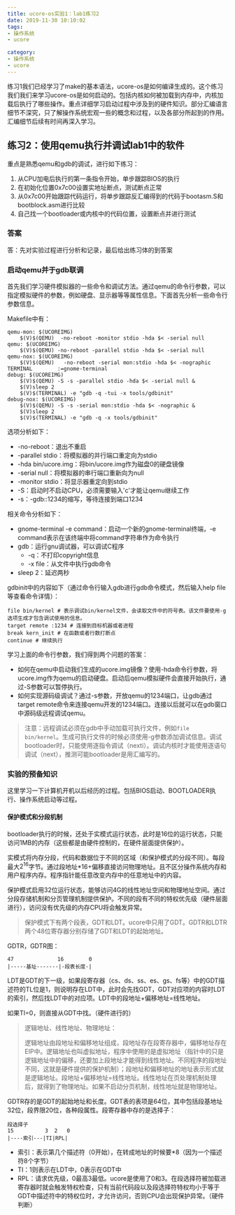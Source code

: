 ```yaml
---
title: ucore-os实验1：lab1练习2
date: 2019-11-30 10:10:02
tags:
- 操作系统
- ucore

category:
- 操作系统
- ucore
---
```

练习1我们已经学习了make的基本语法，ucore-os是如何编译生成的。这个练习我们我们来学习ucore-os是如何启动的。包括内核如何被加载到内存中，内核加载后执行了哪些操作。重点详细学习启动过程中涉及到的硬件知识。部分汇编语言细节不深究，只了解操作系统宏观一些的概念和过程，以及各部分所起到的作用。汇编细节后续有时间再深入学习。

## 练习2：使用qemu执行并调试lab1中的软件
重点是熟悉qemu和gdb的调试，进行如下练习：
1. 从CPU加电后执行的第一条指令开始，单步跟踪BIOS的执行
2. 在初始化位置0x7c00设置实地址断点，测试断点正常
3. 从0x7c00开始跟踪代码运行，将单步跟踪反汇编得到的代码于bootasm.S和bootblock.asm进行比较
4. 自己找一个bootloader或内核中的代码位置，设置断点并进行测试

### 答案
答：先对实验过程进行分析和记录，最后给出练习体的到答案

### 启动qemu并于gdb联调
首先我们学习硬件模拟器的一些命令和调试方法。通过qemu的命令行参数，可以指定模拟硬件的参数，例如硬盘、显示器等等属性信息。下面首先分析一些命令行参数信息。

Makefile中有：
```shell
qemu-mon: $(UCOREIMG)
	$(V)$(QEMU)  -no-reboot -monitor stdio -hda $< -serial null
qemu: $(UCOREIMG)
	$(V)$(QEMU) -no-reboot -parallel stdio -hda $< -serial null
qemu-nox: $(UCOREIMG)
	$(V)$(QEMU)   -no-reboot -serial mon:stdio -hda $< -nographic
TERMINAL        :=gnome-terminal
debug: $(UCOREIMG)
	$(V)$(QEMU) -S -s -parallel stdio -hda $< -serial null &
	$(V)sleep 2
	$(V)$(TERMINAL) -e "gdb -q -tui -x tools/gdbinit"
debug-nox: $(UCOREIMG)
	$(V)$(QEMU) -S -s -serial mon:stdio -hda $< -nographic &
	$(V)sleep 2
	$(V)$(TERMINAL) -e "gdb -q -x tools/gdbinit"
```
选项分析如下：
* -no-reboot：退出不重启
* -parallel stdio：将模拟器的并行端口重定向为stdio
* -hda bin/ucore.img：将bin/ucore.img作为磁盘0的硬盘镜像
* -serial null：将模拟器的串行端口重新向为null
* -monitor stdio：将显示器重定向到stdio
* -S：启动时不启动CPU，必须需要输入'c'才能让qemu继续工作
* -s：-gdb::1234的缩写，等待连接到端口1234

相关命令分析如下：
* gnome-terminal -e command：启动一个新的gnome-terminal终端，-e command表示在该终端中将command字符串作为命令执行
* gdb：运行gnu调试器，可以调试C程序
  * -q：不打印copyright信息
  * -x file：从文件中执行gdb命令
* sleep 2：延迟两秒

gdbinit中的内容如下（通过命令行输入gdb进行gdb命令模式，然后输入help file等查看命令详情）：
```shell
file bin/kernel # 表示调试bin/kernel文件，会读取文件中的符号表。该文件要使用-g选项生成才包含调试使用的信息。
target remote :1234 # 连接到目标机器或者进程
break kern_init # 在函数或者行数打断点
continue # 继续执行
```

学习上面的命令行参数，我们得到两个问题的答案：
* 如何在qemu中启动我们生成的ucore.img镜像？使用-hda命令行参数，将ucore.img作为qemu的启动硬盘。启动后qemu模拟硬件会直接开始执行，通过-S参数可以暂停执行。
* 如何实现源码级调试？通过-s参数，开放qemu的1234端口，让gdb通过target remote命令来连接qemu开发的1234端口。连接以后就可以在gdb窗口中源码级远程调试qemu。
  
> 注意：远程调试必须在gdb中手动加载可执行文件，例如`file bin/kernel`。生成可执行文件的时候必须使用-g参数添加调试信息。调试bootloader时，只能使用逐指令调试（nexti）。调试内核时才能使用逐语句调试（next），推测可能bootloader是用汇编写的。


### 实验的预备知识
这里学习一下计算机开机以后经历的过程。包括BIOS启动、BOOTLOADER执行、操作系统启动等过程。


#### 保护模式和分段机制
bootloader执行的时候，还处于实模式运行状态，此时是16位的运行状态，只能访问1MB的内存（这些都是由硬件控制的，在硬件层面提供保护）。

实模式将内存分段，代码和数据位于不同的区域（和保护模式的分段不同）。每段最大$2^{16}$字节。通过段地址*16+偏移直接访问物理地址。且不区分操作系统内存和用户程序内存。程序指针能任意改变内存中的任意地址中的内容。

保护模式启用32位运行状态，能够访问4G的线性地址空间和物理地址空间。通过分段存储机制和分页管理机制提供保护。不同的段有不同的特权优先级（硬件层面进行），访问没有优先级的内存CPU将会触发异常。

> 保护模式下有两个段表，GDT和LDT。ucore中只用了GDT。GDTR和LDTR两个48位寄存器分别存储了GDT和LDT的起始地址。

GDTR，GDTR图：
```
47              16        0
|-----基址-------|-段表长度-|
```
LDT是GDT的下一级，如果段寄存器（cs、ds、ss、es、gs、fs等）中的GDT描述符的TL位是1，则说明存在LDT中，此时会先找GDT，GDT对应项的内容时LDT的索引，然后找LDT中的对应项。LDT中的段地址+偏移地址=线性地址。

如果TI=0，则直接从GDT中找。（硬件进行的）
> 逻辑地址、线性地址、物理地址：
>
> 逻辑地址由段地址和偏移地址组成，段地址存在段寄存器中，偏移地址存在EIP中。逻辑地址也叫虚拟地址，程序中使用的是虚拟地址（指针中的只是逻辑地址中的偏移，还要加上段地址才能得到线性地址。不同程序的段地址不同，这就是硬件提供的保护机制）；段地址和偏移地址的地址表示形式就是逻辑地址。段地址+偏移地址=线性地址。线性地址在页处理机制处理后，就得到了物理地址。如果不启动分页机制，线性地址就是物理地址。

GDTR存的是GDT的起始地址和长度。GDT表的表项是64位，其中包括段基地址32位，段界限20位，各种段属性。段寄存器中存的是选择子：
```
段选择子
15          3  2   0
|----索引---|TI|RPL|
```
* 索引：表示第几个描述符（0开始），在转成地址的时候要*8（因为一个描述符8个字节）
* TI：1则表示在LDT中，0表示在GDT中
* RPL：请求优先级，0最高3最低。ucore是使用了0和3。在段选择符被加载进寄存器时就会触发特权检查，只有当前代码段以及段选择符特权均小于等于GDT中描述符中的特权位时，才允许访问，否则CPU会出现保护异常。（硬件判断）